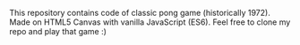 This repository contains code of classic pong game (historically 1972).
Made on HTML5 Canvas with vanilla JavaScript (ES6). 
Feel free to clone my repo and play that game :)